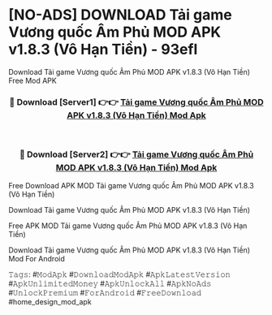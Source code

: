 # [NO-ADS] DOWNLOAD Tải game Vương quốc Âm Phủ MOD APK v1.8.3 (Vô Hạn Tiền) - 93efl
Download Tải game Vương quốc Âm Phủ MOD APK v1.8.3 (Vô Hạn Tiền) Free Mod APK

<div align="center">
<h3>🔴 Download [Server1] 👉👉 <a href="https://apk-comot.site?title=Tải_game_Vương_quốc_Âm_Phủ_MOD_APK_v1.8.3_(Vô_Hạn_Tiền)">Tải game Vương quốc Âm Phủ MOD APK v1.8.3 (Vô Hạn Tiền) Mod Apk</a></h3><br>

<h3>🔴 Download [Server2] 👉👉 <a href="https://apk-comot.site?title=Tải_game_Vương_quốc_Âm_Phủ_MOD_APK_v1.8.3_(Vô_Hạn_Tiền)">Tải game Vương quốc Âm Phủ MOD APK v1.8.3 (Vô Hạn Tiền) Mod Apk</a></h3>
</div>


Free Download APK MOD Tải game Vương quốc Âm Phủ MOD APK v1.8.3 (Vô Hạn Tiền)

Download Tải game Vương quốc Âm Phủ MOD APK v1.8.3 (Vô Hạn Tiền) 

Free APK MOD Tải game Vương quốc Âm Phủ MOD APK v1.8.3 (Vô Hạn Tiền) 

Download Tải game Vương quốc Âm Phủ MOD APK v1.8.3 (Vô Hạn Tiền) Mod For Android

𝚃𝚊𝚐𝚜: #𝙼𝚘𝚍𝙰𝚙𝚔 #𝙳𝚘𝚠𝚗𝚕𝚘𝚊𝚍𝙼𝚘𝚍𝙰𝚙𝚔 #𝙰𝚙𝚔𝙻𝚊𝚝𝚎𝚜𝚝𝚅𝚎𝚛𝚜𝚒𝚘𝚗 #𝙰𝚙𝚔𝚄𝚗𝚕𝚒𝚖𝚒𝚝𝚎𝚍𝙼𝚘𝚗𝚎𝚢 #𝙰𝚙𝚔𝚄𝚗𝚕𝚘𝚌𝚔𝙰𝚕𝚕 #𝙰𝚙𝚔𝙽𝚘𝙰𝚍𝚜 #𝚄𝚗𝚕𝚘𝚌𝚔𝙿𝚛𝚎𝚖𝚒𝚞𝚖 #𝙵𝚘𝚛𝙰𝚗𝚍𝚛𝚘𝚒𝚍 #𝙵𝚛𝚎𝚎𝙳𝚘𝚠𝚗𝚕𝚘𝚊𝚍 #home_design_mod_apk